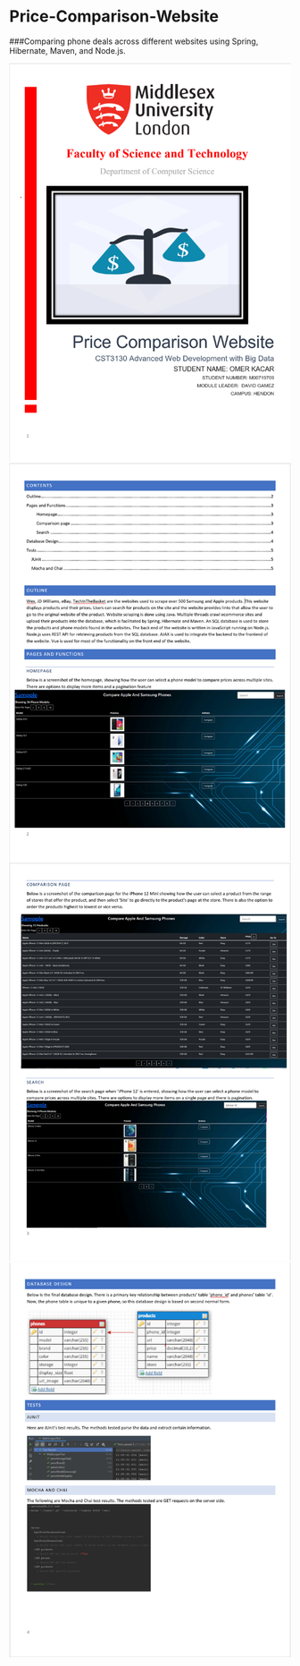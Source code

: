 # Price-Comparison-Website

 ###Comparing phone deals across different websites using Spring, Hibernate, Maven, and Node.js.

<img src="README_Images/page1.png">
<img src="README_Images/page2.png">
<img src="README_Images/page3.png">
<img src="README_Images/page4.png">
